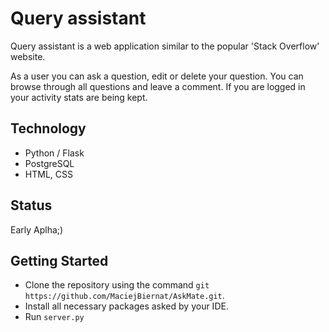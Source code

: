 

# Query assistant
Query assistant is a web application similar to the popular 'Stack Overflow' website.

As a user you can ask a question, edit or delete your question. 
You can browse through all questions and leave a comment.
If you are logged in your activity stats are being kept.

## Technology

- Python / Flask
- PostgreSQL
- HTML, CSS

## Status

Early Aplha;)

## Getting Started

- Clone the repository using the command `git https://github.com/MaciejBiernat/AskMate.git`.
- Install all necessary packages asked by your IDE.
- Run `server.py`
